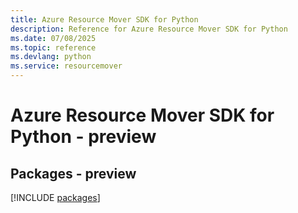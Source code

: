 ```yaml
---
title: Azure Resource Mover SDK for Python
description: Reference for Azure Resource Mover SDK for Python
ms.date: 07/08/2025
ms.topic: reference
ms.devlang: python
ms.service: resourcemover
---
```

# Azure Resource Mover SDK for Python - preview
## Packages - preview
[!INCLUDE [packages](resource-mover-index.md)]
